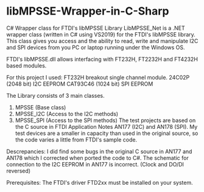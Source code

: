 # libMPSSE-Wrapper-in-C-Sharp
C# Wrapper class for FTDI's libMPSSE Library
LibMPSSE_Net is a .NET wrapper class  (written in C# using VS2019) for the FTDI's libMPSSE library.
This class gives you access and the ability to read, write and manipulate  I2C and SPI devices from you PC or laptop running under 
the Windows OS.

FTDI's libMPSSE.dll allows interfacing with FT232H, FT2232H and FT4232H based modules.

For this project I used:
FT232H breakout single channel module.
24C02P (2048 bit) I2C EEPROM
CAT93C46 (1024 bit) SPI EEPROM

The Library consists of 3 main classes.
1. MPSSE (Base class)
2. MPSSE_I2C (Access to the I2C methods)
3. MPSSE_SPI (Access to the SPI methods)
The test projects are based on the C source in FTDI Application Notes AN177 (I2C) and AN178 (SPI).
My test devices are a smaller in capacity than used in the original source, so the code varies a little from FTDI's sample code.

Descrepancies:
I did find some bugs in the original C source in AN177 and AN178 which I corrected when ported the code to C#.
The schematic for connection to the I2C EEPROM in AN177 is incorrect. (Clock and DO/DI reversed)

Prerequisites:
The FTDI's driver FTD2xx must be installed on your system.
